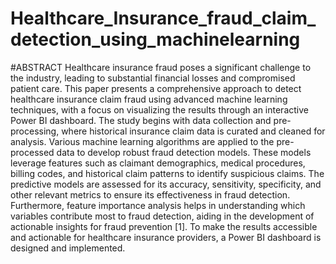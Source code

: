 # Healthcare_Insurance_fraud_claim_detection_using_machinelearning

#ABSTRACT
Healthcare insurance fraud poses a significant challenge to the industry, leading to substantial financial losses and compromised patient care. This paper presents a comprehensive approach to detect healthcare insurance claim fraud using advanced machine learning techniques, with a focus on visualizing the results through an interactive Power BI dashboard. The study begins with data collection and pre-processing, where historical insurance claim data is curated and cleaned for analysis. Various machine learning algorithms are applied to the pre-processed data to develop robust fraud detection models. These models leverage features such as claimant demographics, medical procedures, billing codes, and historical claim patterns to identify suspicious claims. The predictive models are assessed for its accuracy, sensitivity, specificity, and other relevant metrics to ensure its effectiveness in fraud detection. Furthermore, feature importance analysis helps in understanding which variables contribute most to fraud detection, aiding in the development of actionable insights for fraud prevention [1]. To make the results accessible and actionable for healthcare insurance providers, a Power BI dashboard is designed and implemented.
